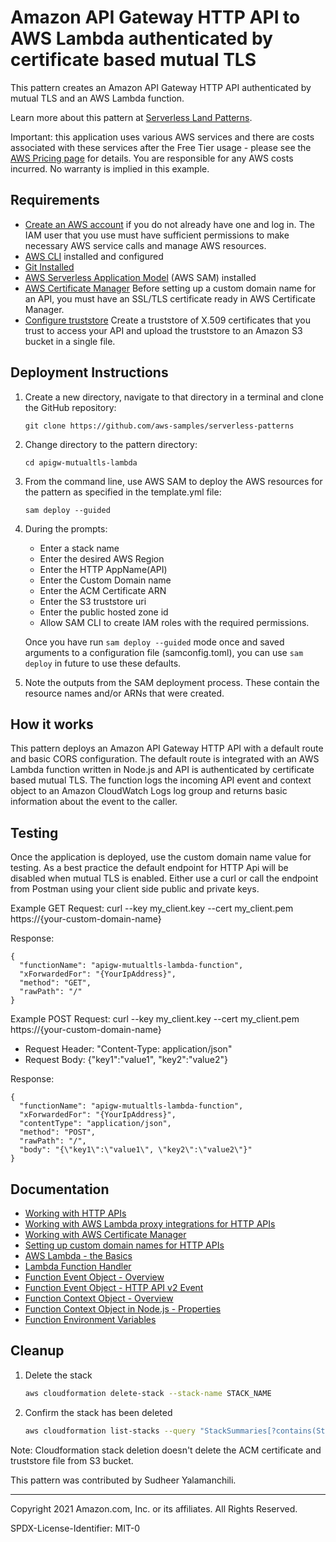 # Amazon API Gateway HTTP API to AWS Lambda authenticated by certificate based mutual TLS

This pattern creates an Amazon API Gateway HTTP API authenticated by mutual TLS and an AWS Lambda function.

Learn more about this pattern at [Serverless Land Patterns](https://serverlessland.com/patterns/apigw-mutualtls-lambda).

Important: this application uses various AWS services and there are costs associated with these services after the Free Tier usage - please see the [AWS Pricing page](https://aws.amazon.com/pricing/) for details. You are responsible for any AWS costs incurred. No warranty is implied in this example.

## Requirements

* [Create an AWS account](https://portal.aws.amazon.com/gp/aws/developer/registration/index.html) if you do not already have one and log in. The IAM user that you use must have sufficient permissions to make necessary AWS service calls and manage AWS resources.
* [AWS CLI](https://docs.aws.amazon.com/cli/latest/userguide/install-cliv2.html) installed and configured
* [Git Installed](https://git-scm.com/book/en/v2/Getting-Started-Installing-Git)
* [AWS Serverless Application Model](https://docs.aws.amazon.com/serverless-application-model/latest/developerguide/serverless-sam-cli-install.html) (AWS SAM) installed
* [AWS Certificate Manager](https://docs.aws.amazon.com/apigateway/latest/developerguide/how-to-custom-domains-prerequisites.html) Before setting up a custom domain name for an API, you must have an SSL/TLS certificate ready in AWS Certificate Manager.
* [Configure truststore](https://docs.aws.amazon.com/apigateway/latest/developerguide/http-api-mutual-tls.html) Create a truststore of X.509 certificates that you trust to access your API and upload the truststore to an Amazon S3 bucket in a single file.

## Deployment Instructions

1. Create a new directory, navigate to that directory in a terminal and clone the GitHub repository:
    ```
    git clone https://github.com/aws-samples/serverless-patterns
    ```
1. Change directory to the pattern directory:
    ```
    cd apigw-mutualtls-lambda
    ```
1. From the command line, use AWS SAM to deploy the AWS resources for the pattern as specified in the template.yml file:
    ```
    sam deploy --guided
    ```
1. During the prompts:
    * Enter a stack name
    * Enter the desired AWS Region
    * Enter the HTTP AppName(API)
    * Enter the Custom Domain name
    * Enter the ACM Certificate ARN
    * Enter the S3 truststore uri
    * Enter the public hosted zone id
    * Allow SAM CLI to create IAM roles with the required permissions.

    Once you have run `sam deploy --guided` mode once and saved arguments to a configuration file (samconfig.toml), you can use `sam deploy` in future to use these defaults.

1. Note the outputs from the SAM deployment process. These contain the resource names and/or ARNs that were created.

## How it works

This pattern deploys an Amazon API Gateway HTTP API with a default route and basic CORS configuration. The default route is integrated with an AWS Lambda function written in Node.js and API is authenticated by certificate based mutual TLS. The function logs the incoming API event and context object to an Amazon CloudWatch Logs log group and returns basic information about the event to the caller.

## Testing

Once the application is deployed, use the custom domain name value for testing. As a best practice the default endpoint for HTTP Api will be disabled when mutual TLS is enabled. Either use a curl or call the endpoint from Postman using your client side public and private keys.

Example GET Request: curl --key my_client.key --cert my_client.pem https://{your-custom-domain-name}

Response:
```
{
  "functionName": "apigw-mutualtls-lambda-function",
  "xForwardedFor": "{YourIpAddress}",
  "method": "GET",
  "rawPath": "/"
}
```

Example POST Request: curl --key my_client.key --cert my_client.pem https://{your-custom-domain-name}
- Request Header: "Content-Type: application/json"
- Request Body: {"key1":"value1", "key2":"value2"}

Response:
```
{
  "functionName": "apigw-mutualtls-lambda-function",
  "xForwardedFor": "{YourIpAddress}",
  "contentType": "application/json",
  "method": "POST",
  "rawPath": "/",
  "body": "{\"key1\":\"value1\", \"key2\":\"value2\"}"
}
```

## Documentation
- [Working with HTTP APIs](https://docs.aws.amazon.com/apigateway/latest/developerguide/http-api.html)
- [Working with AWS Lambda proxy integrations for HTTP APIs](https://docs.aws.amazon.com/apigateway/latest/developerguide/http-api-develop-integrations-lambda.html)
- [Working with AWS Certificate Manager](https://docs.aws.amazon.com/acm/latest/userguide/acm-overview.html)
- [Setting up custom domain names for HTTP APIs](https://docs.aws.amazon.com/apigateway/latest/developerguide/http-api-custom-domain-names.html)
- [AWS Lambda - the Basics](https://docs.aws.amazon.com/whitepapers/latest/serverless-architectures-lambda/aws-lambdathe-basics.html)
- [Lambda Function Handler](https://docs.aws.amazon.com/whitepapers/latest/serverless-architectures-lambda/the-handler.html)
- [Function Event Object - Overview](https://docs.aws.amazon.com/whitepapers/latest/serverless-architectures-lambda/the-event-object.html)
- [Function Event Object - HTTP API v2 Event](https://github.com/awsdocs/aws-lambda-developer-guide/blob/master/sample-apps/nodejs-apig/event-v2.json)
- [Function Context Object - Overview](https://docs.aws.amazon.com/whitepapers/latest/serverless-architectures-lambda/the-context-object.html)
- [Function Context Object in Node.js - Properties](https://docs.aws.amazon.com/lambda/latest/dg/nodejs-context.html)
- [Function Environment Variables](https://docs.aws.amazon.com/lambda/latest/dg/configuration-envvars.html)

## Cleanup

1. Delete the stack
    ```bash
    aws cloudformation delete-stack --stack-name STACK_NAME
    ```
1. Confirm the stack has been deleted
    ```bash
    aws cloudformation list-stacks --query "StackSummaries[?contains(StackName,'STACK_NAME')].StackStatus"
    ```
Note: Cloudformation stack deletion doesn't delete the ACM certificate and truststore file from S3 bucket.

This pattern was contributed by Sudheer Yalamanchili.

----
Copyright 2021 Amazon.com, Inc. or its affiliates. All Rights Reserved.

SPDX-License-Identifier: MIT-0

